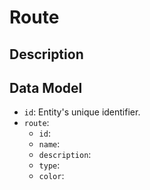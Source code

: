 # Route

## Description

## Data Model

- ```id```: Entity's unique identifier.
- ```route```:
    - ```id```:
    - ```name```:
    - ```description```:
    - ```type```:
    - ```color```:

